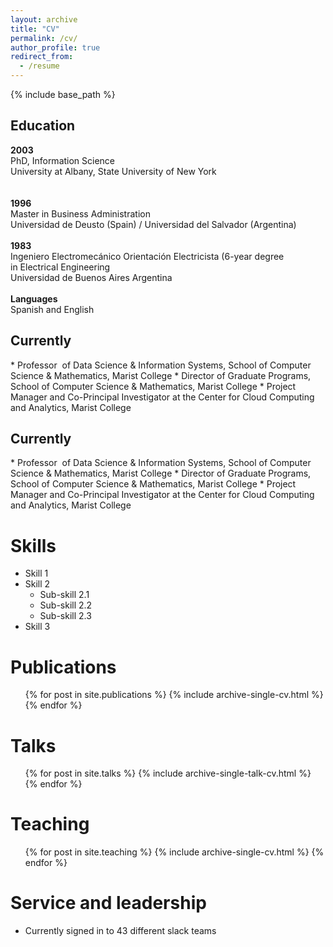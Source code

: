 ```yaml
---
layout: archive
title: "CV"
permalink: /cv/
author_profile: true
redirect_from:
  - /resume
---
```


{% include base_path %}

<h2>Education</h2>
 <b>2003</b> <br>
PhD, Information Science <br>
University at Albany, State University of New York<br><br><br>
<b>1996</b><br>
Master in Business Administration <br>
Universidad de Deusto (Spain) / Universidad del Salvador (Argentina)<br><br>
<b>1983</b><br>
Ingeniero Electromecánico Orientación Electricista (6-year degree in Electrical Engineering <br>
Universidad de Buenos Aires Argentina <br> <br>
<b>Languages</b><br>
Spanish and English <br>

<h2>Currently</h2>
* Professor  of Data Science & Information Systems, School of Computer Science & Mathematics, Marist College
* Director of Graduate Programs, School of Computer Science & Mathematics, Marist College
* Project Manager and Co-Principal Investigator at the Center for Cloud Computing and Analytics, Marist College

<h2>Currently</h2>
* Professor  of Data Science & Information Systems, School of Computer Science & Mathematics, Marist College
* Director of Graduate Programs, School of Computer Science & Mathematics, Marist College
* Project Manager and Co-Principal Investigator at the Center for Cloud Computing and Analytics, Marist College
  
Skills
======
* Skill 1
* Skill 2
  * Sub-skill 2.1
  * Sub-skill 2.2
  * Sub-skill 2.3
* Skill 3

Publications
======
  <ul>{% for post in site.publications %}
    {% include archive-single-cv.html %}
  {% endfor %}</ul>
  
Talks
======
  <ul>{% for post in site.talks %}
    {% include archive-single-talk-cv.html %}
  {% endfor %}</ul>
  
Teaching
======
  <ul>{% for post in site.teaching %}
    {% include archive-single-cv.html %}
  {% endfor %}</ul>
  
Service and leadership
======
* Currently signed in to 43 different slack teams
